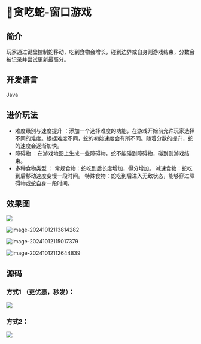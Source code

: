# 🐍贪吃蛇-窗口游戏

<MyGlobalComponent />

## 简介
玩家通过键盘控制蛇移动，吃到食物会增长，碰到边界或自身则游戏结束，分数会被记录并尝试更新最高分。

## 开发语言
Java

## 进价玩法

- 难度级别与速度提升 ：添加一个选择难度的功能，在游戏开始前允许玩家选择不同的难度。根据难度不同，蛇的初始速度会有所不同。随着分数的提升，蛇的速度会逐渐加快。
- 障碍物 ：在游戏地图上生成一些障碍物，蛇不能碰到障碍物，碰到则游戏结束。
- 多种食物类型 ： 常规食物：蛇吃到后长度增加，得分增加。 减速食物：蛇吃到后移动速度变慢一段时间。 特殊食物：蛇吃到后进入无敌状态，能够穿过障碍物或蛇自身一段时间。

## 效果图
![](http://cdn.qiniu.liyansheng.top/img/image-20241012113934342.png)

![image-20241012113814282](http://cdn.qiniu.liyansheng.top/img/image-20241012113814282.png)

![image-20241012115017379](http://cdn.qiniu.liyansheng.top/img/image-20241012115017379.png)

![image-20241012112644839](http://cdn.qiniu.liyansheng.top/img/image-20241012112644839.png)

## 源码
### 方式1 （更优惠，秒发）：

![](http://cdn.qiniu.liyansheng.top/img/image-20241016134314806.png)

### 方式2：

![](http://cdn.qiniu.liyansheng.top/img/image-20241016134845063.png)